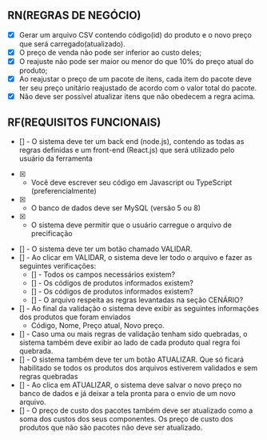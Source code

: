 ## RN(REGRAS DE NEGÓCIO)

- [x] Gerar um arquivo CSV contendo código(id) do produto e o novo preço que será carregado(atualizado).
- [x] O preço de venda não pode ser inferior ao custo deles;
- [x] O reajuste não pode ser maior ou menor do que 10% do preço atual do produto;
- [x] Ao reajustar o preço de um pacote de itens, cada item do pacote deve ter seu preço unitário reajustado de acordo com o valor total do pacote.
- [x] Não deve ser possível atualizar itens que não obedecem a regra acima.

## RF(REQUISITOS FUNCIONAIS)
- [] - O sistema deve ter um back end (node.js), contendo as todas as regras definidas e um front-end (React.js) que será utilizado pelo usuário da ferramenta
- [x] - Você deve escrever seu código em Javascript ou TypeScript (preferencialmente)
- [x] - O banco de dados deve ser MySQL (versão 5 ou 8)
- [x] - O sistema deve permitir que o usuário carregue o arquivo de precificação
- [] - O sistema deve ter um botão chamado VALIDAR.
- [] - Ao clicar em VALIDAR, o sistema deve ler todo o arquivo e fazer as seguintes verificações:
	- [] - Todos os campos necessários existem?
	- [] - Os códigos de produtos informados existem?
	- [] - Os códigos de produtos informados existem?
	- [] - O arquivo respeita as regras levantadas na seção CENÁRIO?
- [] - Ao final da validação o sistema deve exibir as seguintes informações dos produtos que foram enviados
	- Código, Nome, Preço atual, Novo preço.
- [] - Caso uma ou mais regras de validação tenham sido quebradas, o sistema também deve exibir ao lado de cada produto qual regra foi quebrada.
- [] - O sistema também deve ter um botão ATUALIZAR. Que só ficará habilitado se todos os produtos dos arquivos estiverem validados e sem regras quebradas
- [] - Ao clica em ATUALIZAR, o sistema deve salvar o novo preço no banco de dados e já deixar a tela pronta para o envio de um novo arquivo.
- [] - O preço de custo dos pacotes também deve ser atualizado como a soma dos custos dos seus componentes. Os preço de custo dos produtos que não são pacotes não deve ser atualizado.